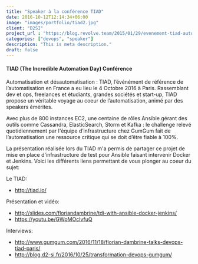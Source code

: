 ```yaml
---
title: "Speaker à la conférence TIAD"
date: 2016-10-12T12:14:34+06:00
image: "images/portfolio/tiad2.jpg"
client: "D2SI"
project_url : "https://blog.revolve.team/2015/01/29/evenement-tiad-automatisation/"
categories: ["devops", "speaker"]
description: "This is meta description."
draft: false
---
```


#### TIAD (The Incredible Automation Day) Conférence

Automatisation et désautomatisation : TIAD, l’événément de référence de l’automatisation en France a eu lieu le 4 Octobre 2016 à Paris. Rassemblant dev et ops, freelances et étudiants, grandes sociétés et start-up, TIAD propose un véritable voyage au coeur de l’automatisation, animé par des speakers émérites.

Avec plus de 800 instances EC2, une centaine de rôles Ansible gérant des outils comme Cassandra, ElasticSearch, Storm et Kafka : le challenge relevé quotidiennement par l'équipe d’infrastructure chez GumGum fait de l’automatisation une ressource critique qui se doit d’être fiable à 100%.

La présentation réalisée lors du TIAD m'a permis de partager ce projet de mise en place d'infrastructure de test pour Ansible faisant intervenir Docker et Jenkins. Voici les différents liens permettant de vous plonger au coeur du sujet:

Le TIAD:

* http://tiad.io/

Présentation et vidéo:

* http://slides.com/floriandambrine/tdi-with-ansible-docker-jenkins/
* https://youtu.be/GWpMOclvfuQ

Interviews:
* http://www.gumgum.com/2016/11/18/florian-dambrine-talks-devops-tiad-paris/
* http://blog.d2-si.fr/2016/10/25/transformation-devops-gumgum/
